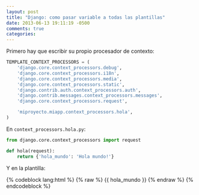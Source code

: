```yaml
---
layout: post
title: "Django: como pasar variable a todas las plantillas"
date: 2013-06-13 19:11:19 -0500
comments: true
categories:
---
```


Primero hay que escribir su propio procesador de contexto:

```python
TEMPLATE_CONTEXT_PROCESSORS = (
    'django.core.context_processors.debug',
    'django.core.context_processors.i18n',
    'django.core.context_processors.media',
    'django.core.context_processors.static',
    'django.contrib.auth.context_processors.auth',
    'django.contrib.messages.context_processors.messages',
    'django.core.context_processors.request',

    'miproyecto.miapp.context_processors.hola',
)
```

En `context_processors.hola.py`:

```python
from django.core.context_processors import request

def hola(request):
    return {'hola_mundo': 'Hola mundo!'}
```

Y en la plantilla:

{% codeblock lang:html %}
{% raw %}
{{ hola_mundo }}
{% endraw %}
{% endcodeblock %}
